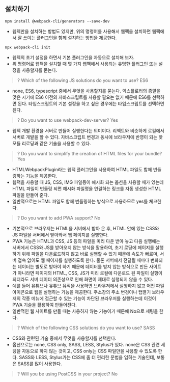 ## 설치하기

```
npm install @webpack-cli/generators --save-dev
```

- 웹펙만을 설치하는 방법도 있지만, 위의 명령어를 사용해서 웹팩을 설치하면 웹팩에서 잘 쓰이는 플러그인을 함께 설치하는 방법을 제공한다.

```
npx webpack-cli init
```

- 웹펙의 초기 설정을 하면서 기본 플러그인을 자동으로 설치해 보자.
- 위 명령어로 웹팩을 설치할 때 몇 가지 웹팩에서 사용되는 유명한 플러그인 또는 설정을 사용할지를 묻는다.

> ? Which of the following JS solutions do you want to use? ES6

- none, ES6, typescript 중에서 무엇을 사용할지를 묻는다. 익스플로러의 종말을 맞은 시기에 ES6 이전의 자바스크립트를 사용할 필요는 없기 때문에 ES6를 선택하면 된다. 타입스크립트의 기본 설정을 하고 싶은 경우에는 타입스크립트를 선택하면 된다.

> ? Do you want to use webpack-dev-server? Yes

- 웹팩 개발 환경을 서버로 만들어 실행한다는 의미이다. 리액트와 비슷하게 로컬에서 서버로 개발을 할 수 있다. 자바스크립트 변경과 동시에 브라우저에 반영이 되는 핫 모듈 리로딩과 같은 기술을 사용할 수 있다.

> ? Do you want to simplify the creation of HTML files for your bundle? Yes

- HTMLWebpackPlugin라는 웹팩 플러그인을 사용하여 HTML 파일도 함께 번들링하는 기능을 제공한다.
- 웹팩을 사용할 때 JS, CSS, IMG 파일등이 해시화 되는 옵션을 사용할 때가 있는데 HTML 파일이 번들링 되면 해시화 파일명을 연결하는 링크를 자동 생성한 HTML 파일을 만들어 준다.
- 일반적으로는 HTML 파일도 함께 번들링하는 방식으로 사용하므로 yes를 체크한다.

> ? Do you want to add PWA support? No

- 기본적으로 브라우저는 HTML을 서버에서 받아 온 후, HTML 안에 있는 CSS와 JS 파일을 서버에서 받아와서 웹 페이지를 실행한다.
- PWA 기능은 HTML과 CSS, JS 등의 파일을 미리 다운 받아 놓고 다음 실행에는 서버에서 CSS와 JS를 받아오지 않는 방식을 활용하여, 초기 로딩에 페이지를 실행하기 위해 파일을 다운로드하지 않고 바로 실행할 수 있기 때문에 속도가 빠르며, 서버 접속 없이도 웹 페이지를 실행하도록 한다. 물론 서버에서 전달될 때마다 변화되는 데이터는 별도로 받아야 하기 때문에 데이터를 받지 않는 방식으로 만든 사이트가 아니라면 페이지의 HTML, CSS, JS가 미리 로컬에 다운로드 된 파일이 실행이 되더라도 서버 데이터 의존성으로 인해 화면이 제대로 실행되지 않을 수 있다.
- 예를 들어 유튜브나 유튜브 뮤직을 사용하면 브라우저에서 실행하지 않고 어떤 파일 아이콘으로 웹을 실행하는 기능을 제공한다. 주소창의 주소 변경이나 탭열기 브라우저의 각종 메뉴에 접근할 수 있는 기능이 차단된 브라우저를 실행하는데 이것이 PWA 기술을 활용하여 만들어진다.
- 일반적인 웹 사이트를 만들 때는 사용하지 않는 기능이기 때문에 No으로 세팅을 한다.

> ? Which of the following CSS solutions do you want to use? SASS

- CSS와 관련된 기술 중에서 무엇을 사용할지를 선택한다.
- 옵션으로는 none, CSS only, SASS, LESS, Stylus가 있다. none은 CSS 관련 세팅을 자동으로 하지 않는 것이고, CSS only는 CSS 파일만을 사용할 수 있도록 한다. SASS와 LESS, Stylus가는 CSS에 좀 더 편리한 문법을 입히는 기술인데, 보통은 SASS를 많이 사용한다.

> ? Will you be using PostCSS in your project? No
